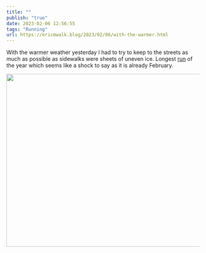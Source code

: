 ```yaml
---
title: ""
publish: "true"
date: 2023-02-06 12:56:55
tags: "Running"
url: https://ericmwalk.blog/2023/02/06/with-the-warmer.html
---
```


With the warmer weather yesterday I had to try to keep to the streets as much as possible as sidewalks were sheets of uneven ice. Longest [run](http://www.strava.com/activities/8515918833) of the year which seems like a shock to say as it is already February.


<img src="uploads/2023/5c829d9744.jpg" width="600" height="450" alt="">